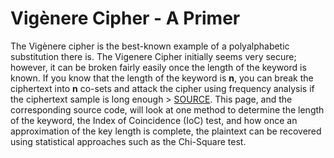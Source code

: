 # Vigènere Cipher - A Primer
 The Vigènere cipher is the best-known example of a polyalphabetic substitution there is. The Vigenere Cipher initially seems very secure; however, it can be broken fairly easily once the length of the keyword is known. If you know that the length of the keyword is **n**, you can break the ciphertext into **n** co-sets and attack the cipher using frequency analysis if the ciphertext sample is long enough > [SOURCE](https://www.cs.uri.edu/cryptography/classicalvigenerecrypt.htm). This page, and the corresponding source code, will look at one method to determine the length of the keyword, the Index of Coincidence (IoC) test, and how once an approximation of the key length is complete, the plaintext can be recovered using statistical approaches such as the Chi-Square test.  
